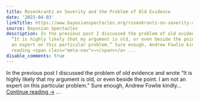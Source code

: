 ```yaml
---
title: Rosenkrantz on Severity and the Problem of Old Evidence
date: '2023-04-03'
linkTitle: https://www.bayesianspectacles.org/rosenkrantz-on-severity-and-the-problem-of-old-evidence/
source: Bayesian Spectacles
description: In the previous post I discussed the problem of old evidence and wrote
  “It is highly likely that my argument is old, or even beside the point. I am not
  an expert on this particular problem.” Sure enough, Andrew Fowlie kindly… <a href="https://www.bayesianspectacles.org/rosenkrantz-on-severity-and-the-problem-of-old-evidence/">Continue
  reading <span class="meta-nav">→</span></a> ...
disable_comments: true
---
```

In the previous post I discussed the problem of old evidence and wrote “It is highly likely that my argument is old, or even beside the point. I am not an expert on this particular problem.” Sure enough, Andrew Fowlie kindly… <a href="https://www.bayesianspectacles.org/rosenkrantz-on-severity-and-the-problem-of-old-evidence/">Continue reading <span class="meta-nav">→</span></a> ...